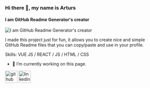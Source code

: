 ### Hi there 👋, my name is Arturs
#### I am GitHub Readme Generator's creator
![I am GitHub Readme Generator's creator](https://arturssmirnovs.github.io/github-profile-readme-generator/images/banner.png)

I made this project just for fun, it allows you to create nice and simple GitHub Readme files that you can copy/paste and use in your profile.

Skills: VUE JS / REACT / JS / HTML / CSS

- 🔭 I’m currently working on this page. 


[<img src='https://cdn.jsdelivr.net/npm/simple-icons@3.0.1/icons/github.svg' alt='github' height='40'>]([Github](https://github.com/luisito9))  [<img src='https://cdn.jsdelivr.net/npm/simple-icons@3.0.1/icons/linkedin.svg' alt='linkedin' height='40'>](![Linkedln](https://www.linkedin.com/in/luis-vi%C3%B1a-03b7137a/))  

